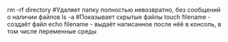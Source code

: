 rm -rf directory #Удаляет папку полностью невозвратно, без сообщений о наличии файлов
ls -a #Показывает скрытые файлы
touch filename - создаёт файл
echo filename - выдаёт написанное после нёё в консоль, в том числе переменные среды